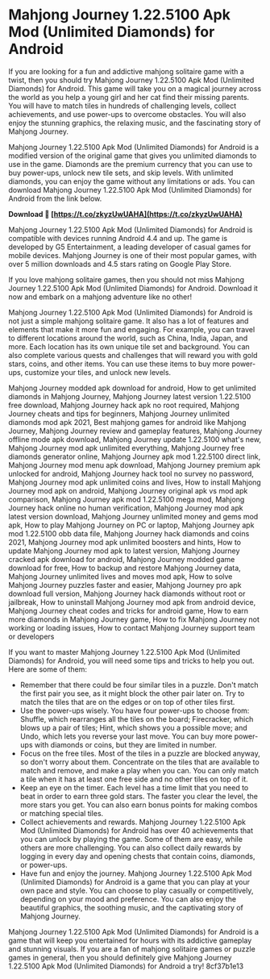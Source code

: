 # Mahjong Journey 1.22.5100 Apk Mod (Unlimited Diamonds) for Android
 
If you are looking for a fun and addictive mahjong solitaire game with a twist, then you should try Mahjong Journey 1.22.5100 Apk Mod (Unlimited Diamonds) for Android. This game will take you on a magical journey across the world as you help a young girl and her cat find their missing parents. You will have to match tiles in hundreds of challenging levels, collect achievements, and use power-ups to overcome obstacles. You will also enjoy the stunning graphics, the relaxing music, and the fascinating story of Mahjong Journey.
 
Mahjong Journey 1.22.5100 Apk Mod (Unlimited Diamonds) for Android is a modified version of the original game that gives you unlimited diamonds to use in the game. Diamonds are the premium currency that you can use to buy power-ups, unlock new tile sets, and skip levels. With unlimited diamonds, you can enjoy the game without any limitations or ads. You can download Mahjong Journey 1.22.5100 Apk Mod (Unlimited Diamonds) for Android from the link below.
 
**Download 🌟 [https://t.co/zkyzUwUAHA](https://t.co/zkyzUwUAHA)**


 
Mahjong Journey 1.22.5100 Apk Mod (Unlimited Diamonds) for Android is compatible with devices running Android 4.4 and up. The game is developed by G5 Entertainment, a leading developer of casual games for mobile devices. Mahjong Journey is one of their most popular games, with over 5 million downloads and 4.5 stars rating on Google Play Store.
 
If you love mahjong solitaire games, then you should not miss Mahjong Journey 1.22.5100 Apk Mod (Unlimited Diamonds) for Android. Download it now and embark on a mahjong adventure like no other!
  
Mahjong Journey 1.22.5100 Apk Mod (Unlimited Diamonds) for Android is not just a simple mahjong solitaire game. It also has a lot of features and elements that make it more fun and engaging. For example, you can travel to different locations around the world, such as China, India, Japan, and more. Each location has its own unique tile set and background. You can also complete various quests and challenges that will reward you with gold stars, coins, and other items. You can use these items to buy more power-ups, customize your tiles, and unlock new levels.
 
Mahjong Journey modded apk download for android,  How to get unlimited diamonds in Mahjong Journey,  Mahjong Journey latest version 1.22.5100 free download,  Mahjong Journey hack apk no root required,  Mahjong Journey cheats and tips for beginners,  Mahjong Journey unlimited diamonds mod apk 2021,  Best mahjong games for android like Mahjong Journey,  Mahjong Journey review and gameplay features,  Mahjong Journey offline mode apk download,  Mahjong Journey update 1.22.5100 what's new,  Mahjong Journey mod apk unlimited everything,  Mahjong Journey free diamonds generator online,  Mahjong Journey apk mod 1.22.5100 direct link,  Mahjong Journey mod menu apk download,  Mahjong Journey premium apk unlocked for android,  Mahjong Journey hack tool no survey no password,  Mahjong Journey mod apk unlimited coins and lives,  How to install Mahjong Journey mod apk on android,  Mahjong Journey original apk vs mod apk comparison,  Mahjong Journey apk mod 1.22.5100 mega mod,  Mahjong Journey hack online no human verification,  Mahjong Journey mod apk latest version download,  Mahjong Journey unlimited money and gems mod apk,  How to play Mahjong Journey on PC or laptop,  Mahjong Journey apk mod 1.22.5100 obb data file,  Mahjong Journey hack diamonds and coins 2021,  Mahjong Journey mod apk unlimited boosters and hints,  How to update Mahjong Journey mod apk to latest version,  Mahjong Journey cracked apk download for android,  Mahjong Journey modded game download for free,  How to backup and restore Mahjong Journey data,  Mahjong Journey unlimited lives and moves mod apk,  How to solve Mahjong Journey puzzles faster and easier,  Mahjong Journey pro apk download full version,  Mahjong Journey hack diamonds without root or jailbreak,  How to uninstall Mahjong Journey mod apk from android device,  Mahjong Journey cheat codes and tricks for android game,  How to earn more diamonds in Mahjong Journey game,  How to fix Mahjong Journey not working or loading issues,  How to contact Mahjong Journey support team or developers
 
If you want to master Mahjong Journey 1.22.5100 Apk Mod (Unlimited Diamonds) for Android, you will need some tips and tricks to help you out. Here are some of them:
 
- Remember that there could be four similar tiles in a puzzle. Don't match the first pair you see, as it might block the other pair later on. Try to match the tiles that are on the edges or on top of other tiles first.
- Use the power-ups wisely. You have four power-ups to choose from: Shuffle, which rearranges all the tiles on the board; Firecracker, which blows up a pair of tiles; Hint, which shows you a possible move; and Undo, which lets you reverse your last move. You can buy more power-ups with diamonds or coins, but they are limited in number.
- Focus on the free tiles. Most of the tiles in a puzzle are blocked anyway, so don't worry about them. Concentrate on the tiles that are available to match and remove, and make a play when you can. You can only match a tile when it has at least one free side and no other tiles on top of it.
- Keep an eye on the timer. Each level has a time limit that you need to beat in order to earn three gold stars. The faster you clear the level, the more stars you get. You can also earn bonus points for making combos or matching special tiles.
- Collect achievements and rewards. Mahjong Journey 1.22.5100 Apk Mod (Unlimited Diamonds) for Android has over 40 achievements that you can unlock by playing the game. Some of them are easy, while others are more challenging. You can also collect daily rewards by logging in every day and opening chests that contain coins, diamonds, or power-ups.
- Have fun and enjoy the journey. Mahjong Journey 1.22.5100 Apk Mod (Unlimited Diamonds) for Android is a game that you can play at your own pace and style. You can choose to play casually or competitively, depending on your mood and preference. You can also enjoy the beautiful graphics, the soothing music, and the captivating story of Mahjong Journey.

Mahjong Journey 1.22.5100 Apk Mod (Unlimited Diamonds) for Android is a game that will keep you entertained for hours with its addictive gameplay and stunning visuals. If you are a fan of mahjong solitaire games or puzzle games in general, then you should definitely give Mahjong Journey 1.22.5100 Apk Mod (Unlimited Diamonds) for Android a try!
 8cf37b1e13
 
